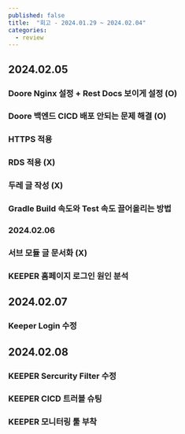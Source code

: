 ```yaml
---
published: false
title:  "회고 - 2024.01.29 ~ 2024.02.04"
categories:
  - review
---
```


## 2024.02.05

### Doore Nginx 설정 + Rest Docs 보이게 설정 (O)

### Doore 백엔드 CICD 배포 안되는 문제 해결 (O)

### HTTPS 적용

### RDS 적용 (X)

### 두레 글 작성 (X)

### Gradle Build 속도와 Test 속도 끌어올리는 방법

### 2024.02.06

### 서브 모듈 글 문서화 (X)

### KEEPER 홈페이지 로그인 원인 분석

## 2024.02.07

### Keeper Login 수정

## 2024.02.08

### KEEPER Sercurity Filter 수정 

### KEEPER CICD 트러블 슈팅

### KEEPER 모니터링 툴 부착

